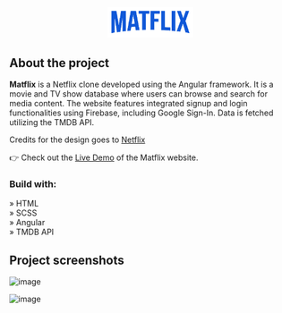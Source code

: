 <div align='center'><img style="width:30%" src='./src/assets/matflix-logo.png'/></div>

<h2>About the project</h2>

<p><b>Matflix</b> is a Netflix clone developed using the Angular framework. It is a movie and TV show database where users can browse and search for media content. The website features integrated signup and login functionalities using Firebase, including Google Sign-In. Data is fetched utilizing the TMDB API.</p>

<p>Credits for the design goes to <a href='https://www.netflix.com'>Netflix</a></p>

👉 Check out the <a href='https://netflix-mm.web.app/'>Live Demo</a> of the Matflix website.      
              

<h3>Build with:</h3>

» HTML <br>
» SCSS <br>
» Angular <br>
» TMDB API

<h2>Project screenshots</h2>

![image](https://github.com/matijars/Matflix/assets/49566971/b206bb9e-1642-4409-bb4a-737328757c39)

![image](https://github.com/matijars/Matflix/assets/49566971/4cb757a0-66a8-4b3d-b970-54ac4e8fc3cf)


